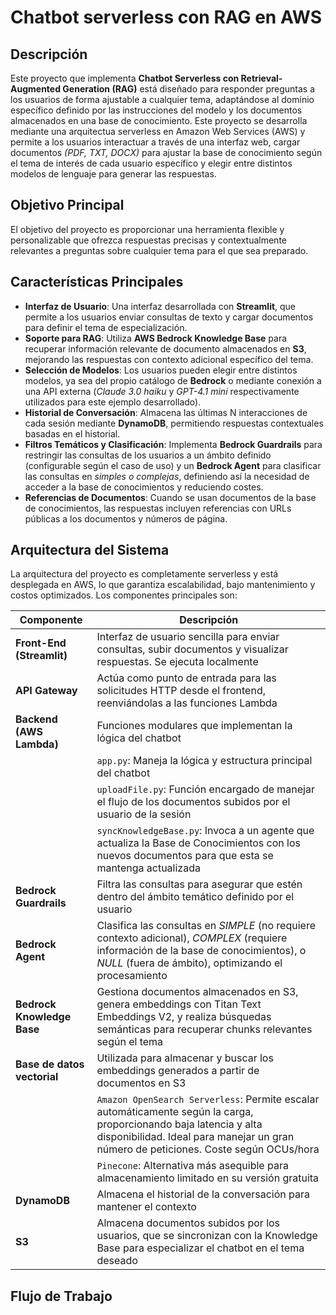# Chatbot serverless con RAG en AWS 
## Descripción
Este proyecto que implementa **Chatbot Serverless con Retrieval-Augmented Generation (RAG)** está diseñado para responder preguntas a los usuarios de forma ajustable a cualquier tema, adaptándose al dominio específico definido por las instrucciones del modelo y los documentos almacenados en una base de conocimiento. Este proyecto se desarrolla mediante una arquitectua serverless en Amazon Web Services (AWS) y permite a los usuarios interactuar a través de una interfaz web, cargar documentos *(PDF, TXT, DOCX)* para ajustar la base de conocimiento según el tema de interés de cada usuario específico y elegir entre distintos modelos de lenguaje para generar las respuestas.
## Objetivo Principal
El objetivo del proyecto es proporcionar una herramienta flexible y personalizable que ofrezca respuestas precisas y contextualmente relevantes a preguntas sobre cualquier tema para el que sea preparado. 
## Características Principales
- **Interfaz de Usuario**: Una interfaz desarrollada con **Streamlit**, que permite a los usuarios enviar consultas de texto y cargar documentos para definir el tema de especialización.
- **Soporte para RAG**: Utiliza **AWS Bedrock Knowledge Base** para recuperar información relevante de documento almacenados en **S3**, mejorando las respuestas con contexto adicional específico del tema.
- **Selección de Modelos**: Los usuarios pueden elegir entre distintos modelos, ya sea del propio catálogo de **Bedrock** o mediante conexión a una API externa (*Claude 3.0 haiku* y *GPT-4.1 mini* respectivamente utilizados para este ejemplo desarrollado).
- **Historial de Conversación**: Almacena las últimas N interacciones de cada sesión mediante **DynamoDB**, permitiendo respuestas contextuales basadas en el historial.
- **Filtros Temáticos y Clasificación**: Implementa **Bedrock Guardrails** para restringir las consultas de los usuarios a un ámbito definido (configurable según el caso de uso) y un **Bedrock Agent** para clasificar las consultas en *simples o complejas*, definiendo así la necesidad de acceder a la base de conocimientos y reduciendo costes.
- **Referencias de Documentos**: Cuando se usan documentos de la base de conocimientos, las respuestas incluyen referencias con URLs públicas a los documentos y números de página.
## Arquitectura del Sistema
La arquitectura del proyecto es completamente serverless y está desplegada en AWS, lo que garantiza escalabilidad, bajo mantenimiento y costos optimizados. Los componentes principales son:

| Componente | Descripción | 
|--------------|--------------|
| **Front-End (Streamlit)** | Interfaz de usuario sencilla para enviar consultas, subir documentos y visualizar respuestas. Se ejecuta localmente | 
| **API Gateway** | Actúa como punto de entrada para las solicitudes HTTP desde el frontend, reenviándolas a las funciones Lambda | 
| **Backend (AWS Lambda)** | Funciones modulares que implementan la lógica del chatbot | 
|  | ``app.py``: Maneja la lógica y estructura principal del chatbot | 
|  | ``uploadFile.py``: Función encargado de manejar el flujo de los documentos subidos por el usuario de la sesión | 
|  | ``syncKnowledgeBase.py``: Invoca a un agente que actualiza la Base de Conocimientos con los nuevos documentos para que esta se mantenga actualizada | 
| **Bedrock Guardrails** | Filtra las consultas para asegurar que estén dentro del ámbito temático definido por el usuario | 
| **Bedrock Agent** | Clasifica las consultas en *SIMPLE* (no requiere contexto adicional), *COMPLEX* (requiere información de la base de conocimientos), o *NULL* (fuera de ámbito), optimizando el procesamiento | 
| **Bedrock Knowledge Base** | Gestiona documentos almacenados en S3, genera embeddings con Titan Text Embeddings V2, y realiza búsquedas semánticas para recuperar chunks relevantes según el tema | 
| **Base de datos vectorial** | Utilizada para almacenar y buscar los embeddings generados a partir de documentos en S3 | 
|  | ``Amazon OpenSearch Serverless``: Permite escalar automáticamente según la carga, proporcionando baja latencia y alta disponibilidad. Ideal para manejar un gran número de peticiones. Coste según OCUs/hora  | 
|  | ``Pinecone``: Alternativa más asequible para almacenamiento limitado en su versión gratuita | 
| **DynamoDB** | Almacena el historial de la conversación para mantener el contexto | 
| **S3** | Almacena documentos subidos por los usuarios, que se sincronizan con la Knowledge Base para especializar el chatbot en el tema deseado | 
## Flujo de Trabajo 



